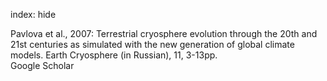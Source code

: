 index: hide

<div class="Citation">

  <div class="Citation-body">
    <div class="Citation-text">Pavlova et al., 2007: Terrestrial cryosphere evolution through the 20th and 21st centuries as simulated with the new generation of global climate models. <span class="Article-journal">Earth Cryosphere (in Russian), </span><span class="Article-volume">11, </span>3-13pp.</div>
    <div class="Citation-links">
      <div class="CitationLink" data-href="https://scholar.google.com/scholar?q=Terrestrial+cryosphere+evolution+through+the+20th+and+21st+centuries+as+simulated+with+the+new+generation+of+global+climate+models">
        <div class="CitationLink-icon CitationLink-Scholar"></div>
        <div class="CitationLink-text">Google Scholar</div>
      </div>
    </div>
  </div>
</div>


<div class="Citation-copy">

</div>